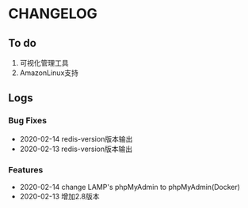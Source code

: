 # CHANGELOG

## To do

1. 可视化管理工具
2. AmazonLinux支持

## Logs

### Bug Fixes

* 2020-02-14  redis-version版本输出
* 2020-02-13  redis-version版本输出

### Features

* 2020-02-14  change LAMP's phpMyAdmin to phpMyAdmin(Docker)
* 2020-02-13  增加2.8版本
